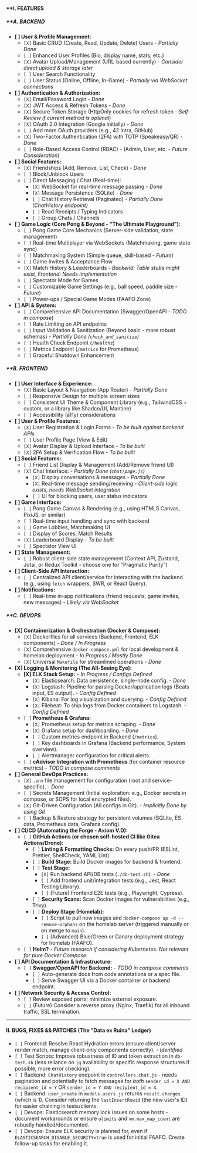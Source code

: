 #### **I. FEATURES 

##### **A. BACKEND 

*   **[ ] User & Profile Management:**
    *   `[X]` Basic CRUD (Create, Read, Update, Delete) Users - *Partially Done*
    *   `[ ]` Enhanced User Profiles (Bio, display name, stats, etc.)
    *   `[X]` Avatar Upload/Management (URL-based currently) - *Consider direct upload & storage later*
    *   `[ ]` User Search Functionality
    *   `[ ]` User Status (Online, Offline, In-Game) - *Partially via WebSocket connections*
*   **[ ] Authentication & Authorization:**
    *   `[X]` Email/Password Login - *Done*
    *   `[X]` JWT Access & Refresh Tokens - *Done*
    *   `[X]` Secure Token Storage (HttpOnly cookies for refresh token - *Self-Review if current method is optimal*)
    *   `[X]` OAuth 2.0 Integration (Google initially) - *Done*
    *   `[ ]` Add more OAuth providers (e.g., 42 Intra, GitHub)
    *   `[X]` Two-Factor Authentication (2FA) with TOTP (Speakeasy/QR) - *Done*
    *   `[ ]` Role-Based Access Control (RBAC) - (Admin, User, etc. - *Future Consideration*)
*   **[ ] Social Features:**
    *   `[X]` Friendships (Add, Remove, List, Check) - *Done*
    *   `[ ]` Block/Unblock Users
    *   `[ ]` Direct Messaging / Chat (Real-time):
        *   `[X]` WebSocket for real-time message passing - *Done*
        *   `[X]` Message Persistence (SQLite) - *Done*
        *   `[ ]` Chat History Retrieval (Paginated) - *Partially Done (ChatHistory endpoint)*
        *   `[ ]` Read Receipts / Typing Indicators
        *   `[ ]` Group Chats / Channels
*   **[ ] Game Logic (Core Pong & Beyond - "The Ultimate Playground"):**
    *   `[ ]` Pong Game Core Mechanics (Server-side validation, state management)
    *   `[ ]` Real-time Multiplayer via WebSockets (Matchmaking, game state sync)
    *   `[ ]` Matchmaking System (Simple queue, skill-based - *Future*)
    *   `[ ]` Game Invites & Acceptance Flow
    *   `[X]` Match History & Leaderboards - *Backend: Table stubs might exist, Frontend: Needs implementation*
    *   `[ ]` Spectator Mode for Games
    *   `[ ]` Customizable Game Settings (e.g., ball speed, paddle size - *Future*)
    *   `[ ]` Power-ups / Special Game Modes (FAAFO Zone)
*   **[ ] API & System:**
    *   `[ ]` Comprehensive API Documentation (Swagger/OpenAPI - *TODO in compose*)
    *   `[ ]` Rate Limiting on API endpoints
    *   `[ ]` Input Validation & Sanitization (Beyond basic - more robust schemas) - *Partially Done (`check_and_sanitize`)*
    *   `[ ]` Health Check Endpoint (`/healthz`)
    *   `[ ]` Metrics Endpoint (`/metrics` for Prometheus)
    *   `[ ]` Graceful Shutdown Enhancement

##### **B. FRONTEND 

*   **[ ] User Interface & Experience:**
    *   `[X]` Basic Layout & Navigation (App Router) - *Partially Done*
    *   `[ ]` Responsive Design for multiple screen sizes
    *   `[ ]` Consistent UI Theme & Component Library (e.g., TailwindCSS + custom, or a library like Shadcn/UI, Mantine)
    *   `[ ]` Accessibility (a11y) considerations
*   **[ ] User & Profile Features:**
    *   `[X]` User Registration & Login Forms - *To be built against backend APIs*
    *   `[ ]` User Profile Page (View & Edit)
    *   `[X]` Avatar Display & Upload Interface - *To be built*
    *   `[X]` 2FA Setup & Verification Flow - *To be built*
*   **[ ] Social Features:**
    *   `[ ]` Friend List Display & Management (Add/Remove friend UI)
    *   `[X]` Chat Interface: - *Partially Done (`chat/page.js`)*
        *   `[X]` Display conversations & messages - *Partially Done*
        *   `[X]` Real-time message sending/receiving - *Client-side logic exists, needs WebSocket integration*
        *   `[ ]` UI for blocking users, user status indicators
*   **[ ] Game Interface:**
    *   `[ ]` Pong Game Canvas & Rendering (e.g., using HTML5 Canvas, PixiJS, or similar)
    *   `[ ]` Real-time input handling and sync with backend
    *   `[ ]` Game Lobbies, Matchmaking UI
    *   `[ ]` Display of Scores, Match Results
    *   `[X]` Leaderboard Display - *To be built*
    *   `[ ]` Spectator View UI
*   **[ ] State Management:**
    *   `[ ]` Robust client-side state management (Context API, Zustand, Jotai, or Redux Toolkit - choose one for "Pragmatic Purity")
*   **[ ] Client-Side API Interaction:**
    *   `[ ]` Centralized API client/service for interacting with the backend (e.g., using `fetch` wrappers, SWR, or React Query).
*   **[ ] Notifications:**
    *   `[ ]` Real-time in-app notifications (friend requests, game invites, new messages) - *Likely via WebSocket*

##### **C. DEVOPS 

*   **[X] Containerization & Orchestration (Docker & Compose):**
    *   `[X]` Dockerfiles for all services (Backend, Frontend, ELK components) - *Done / In Progress*
    *   `[X]` Comprehensive `docker-compose.yml` for local development & homelab deployment - *In Progress / Mostly Done*
    *   `[X]` Universal `Makefile` for streamlined operations - *Done*
*   **[X] Logging & Monitoring (The All-Seeing Eye):**
    *   **[X] ELK Stack Setup:** - *In Progress / Configs Defined*
        *   `[X]` Elasticsearch: Data persistence, single-node config. - *Done*
        *   `[X]` Logstash: Pipeline for parsing Docker/application logs (Beats input, ES output). - *Config Defined*
        *   `[X]` Kibana: For log visualization and querying. - *Config Defined*
        *   `[X]` Filebeat: To ship logs from Docker containers to Logstash. - *Config Defined*
    *   `[ ]` **Prometheus & Grafana:**
        *   `[X]` Prometheus setup for metrics scraping. - *Done*
        *   `[X]` Grafana setup for dashboarding. - *Done*
        *   `[ ]` Custom metrics endpoint in Backend (`/metrics`).
        *   `[ ]` Key dashboards in Grafana (Backend performance, System overview).
        *   `[ ]` Alertmanager configuration for critical alerts.
    *   `[ ]` **cAdvisor Integration with Prometheus** (for container resource metrics) - *TODO in compose comments*
*   **[ ] General DevOps Practices:**
    *   `[X]` `.env` file management for configuration (root and service-specific). - *Done*
    *   `[ ]` Secrets Management (Initial exploration: e.g., Docker secrets in compose, or SOPS for local encrypted files).
    *   `[X]` Git-Driven Configuration (All configs in Git). - *Implicitly Done by using Git*
    *   `[ ]` Backup & Restore strategy for persistent volumes (SQLite, ES data, Prometheus data, Grafana config).
*   **[ ] CI/CD (Automating the Forge - Axiom V.D):**
    *   `[ ]` **GitHub Actions (or chosen self-hosted CI like Gitea Actions/Drone):**
        *   `[ ]` **Linting & Formatting Checks:** On every push/PR (ESLint, Prettier, ShellCheck, YAML Lint).
        *   `[ ]` **Build Stage:** Build Docker images for backend & frontend.
        *   `[ ]` **Test Stage:**
            *   `[X]` Run backend API/DB tests (`./db-test.sh`). - *Done*
            *   `[ ]` Add frontend unit/integration tests (e.g., Jest, React Testing Library).
            *   `[ ]` (Future) Frontend E2E tests (e.g., Playwright, Cypress).
        *   `[ ]` **Security Scans:** Scan Docker images for vulnerabilities (e.g., Trivy).
        *   `[ ]` **Deploy Stage (Homelab):**
            *   `[ ]` Script to pull new images and `docker-compose up -d --remove-orphans` on the homelab server (triggered manually or on merge to `main`).
            *   `[ ]` (Advanced) Blue/Green or Canary deployment strategy for homelab (FAAFO).
    *   `[ ]` **Helm?** - *Future research if considering Kubernetes. Not relevant for pure Docker Compose.*
*   **[ ] API Documentation & Infrastructure:**
    *   `[ ]` **Swagger/OpenAPI for Backend:** - *TODO in compose comments*
        *   `[ ]` Auto-generate docs from code annotations or a spec file.
        *   `[ ]` Serve Swagger UI via a Docker container or backend endpoint.
*   **[ ] Network Security & Access Control:**
    *   `[ ]` Review exposed ports; minimize external exposure.
    *   `[ ]` (Future) Consider a reverse proxy (Nginx, Traefik) for all inbound traffic, SSL termination.

---

#### **II. BUGS, FIXES && PATCHES (The "Data ex Ruina" Ledger)**

*   `[ ]` Frontend: Resolve React Hydration errors (ensure client/server render match, manage client-only components correctly). - *Identified*
*   `[ ]` Test Scripts: Improve robustness of ID and token extraction in `db-test.sh` (less reliance on `jq` availability or specific response structures if possible, more error checking).
*   `[ ]` Backend: `ChatHistory` endpoint in `controllers.chat.js` - needs pagination and potentially to fetch messages for *both* `sender_id = X AND recipient_id = Y` OR `sender_id = Y AND recipient_id = X`.
*   `[ ]` Backend: `user_create` in `models.users.js` returns `result.changes` (which is 1). Consider returning the `lastInsertRowid` (the new user's ID) for easier chaining in tests/clients.
*   `[ ]` Devops: Elasticsearch memory lock issues on some hosts - document workarounds or ensure `ulimits` and `vm.max_map_count` are robustly handled/documented.
*   `[ ]` Devops: Ensure ELK security is planned for, even if `ELASTICSEARCH_DISABLE_SECURITY=true` is used for initial FAAFO. Create follow-up tasks for enabling it.

